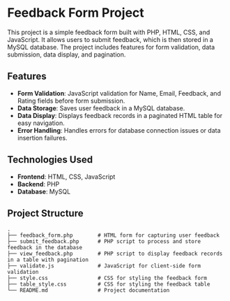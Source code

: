 # Feedback Form Project

This project is a simple feedback form built with PHP, HTML, CSS, and JavaScript. It allows users to submit feedback, which is then stored in a MySQL database. The project includes features for form validation, data submission, data display, and pagination.

## Features

- **Form Validation**: JavaScript validation for Name, Email, Feedback, and Rating fields before form submission.
- **Data Storage**: Saves user feedback in a MySQL database.
- **Data Display**: Displays feedback records in a paginated HTML table for easy navigation.
- **Error Handling**: Handles errors for database connection issues or data insertion failures.

## Technologies Used

- **Frontend**: HTML, CSS, JavaScript
- **Backend**: PHP
- **Database**: MySQL

## Project Structure

```plaintext
.
├── feedback_form.php        # HTML form for capturing user feedback
├── submit_feedback.php      # PHP script to process and store feedback in the database
├── view_feedback.php        # PHP script to display feedback records in a table with pagination
├── validate.js              # JavaScript for client-side form validation
├── style.css                # CSS for styling the feedback form
├── table_style.css          # CSS for styling the feedback table
└── README.md                # Project documentation
